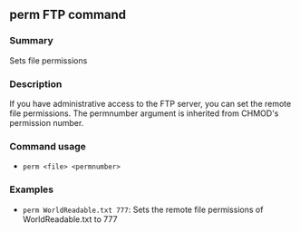 ## perm FTP command

### Summary

Sets file permissions

### Description

If you have administrative access to the FTP server, you can set the remote file permissions. The permnumber argument is inherited from CHMOD's permission number.

### Command usage

* `perm <file> <permnumber>`

### Examples

* `perm WorldReadable.txt 777`: Sets the remote file permissions of WorldReadable.txt to 777